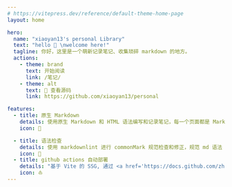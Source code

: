 ```yaml
---
# https://vitepress.dev/reference/default-theme-home-page
layout: home

hero:
  name: "xiaoyan13's personal Library"
  text: "hello 👏 \nwelcome here!"
  tagline: 你好，这里是一个萌新记录笔记、收集琐碎 markdown 的地方。
  actions:
    - theme: brand
      text: 开始阅读
      link: /笔记/
    - theme: alt
      text: 📂 查看源码 
      link: https://github.com/xiaoyan13/personal

features:
  - title: 原生 Markdown
    details: 使用原生 Markdown 和 HTML 语法编写和记录笔记，每一个页面都是 Markdown 文件。
    icon: 📃

  - title: 语法检查
    details: 使用 markdownlint 进行 commonMark 规范检查和修正，规范 md 语法
    icon: 🐳
  - title: github actions 自动部署
    details: "基于 Vite 的 SSG, 通过 <a href='https://docs.github.com/zh/actions/learn-github-actions/understanding-github-actions'>github actions</a> 自动化部署到 <a href='https://www.netlify.com/'>netlify</a> 上。"
    icon: ⛵
---
```


